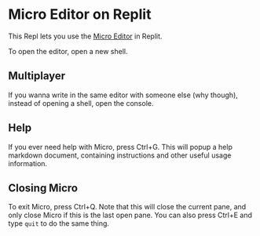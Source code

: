 # Micro Editor on Replit

This Repl lets you use the [Micro Editor](https://micro-editor.github.io)
in Replit.

To open the editor, open a new shell.

## Multiplayer

If you wanna write in the same editor with someone else (why though),
instead of opening a shell, open the console.

## Help

If you ever need help with Micro, press Ctrl+G. This will
popup a help markdown document, containing instructions
and other useful usage information.

## Closing Micro

To exit Micro, press Ctrl+Q. Note that this will close the current
pane, and only close Micro if this is the last open pane. You can
also press Ctrl+E and type `quit` to do the same thing.
